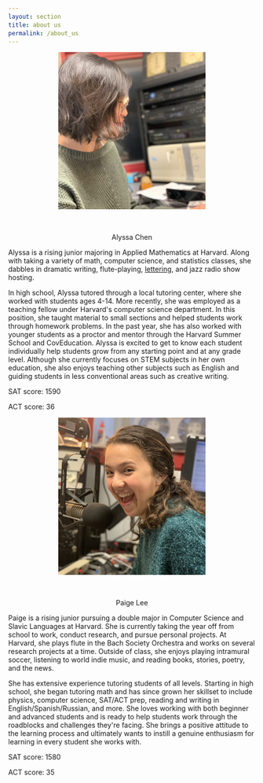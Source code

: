 ```yaml
---
layout: section
title: about us
permalink: /about_us
---
```

<style>
.aligncenter {
    text-align: center;
}
</style>


<div class="row">
<div class="col-md-6 mx-auto">
	<p class="aligncenter">
    <img src="https://github.com/eelegiap/Onassis/blob/master/_collections/_about_us/alyssa_fillin.jpg?raw=true" alt="Onassis" width="300" height="320">
	</p><br>
    <p class='subject-header' style=' text-align: center'>Alyssa Chen</p>
    <p> Alyssa is a rising junior majoring in Applied Mathematics at Harvard. Along with taking a variety of math, computer science, and statistics classes, she dabbles in dramatic writing, flute-playing, <a href="https://www.instagram.com/alygraphy.pen/" target = "_blank">lettering</a>, and jazz radio show hosting.</p>
    <p>In high school, Alyssa tutored through a local tutoring center, where she worked with students ages 4-14. More recently, she was employed as a teaching fellow under Harvard's computer science department. In this position, she taught material to small sections and helped students work through homework problems. In the past year, she has also worked with younger students as a proctor and mentor through the Harvard Summer School and CovEducation. Alyssa is excited to get to know each student individually help students grow from any starting point and at any grade level. Although she currently focuses on STEM subjects in her own education, she also enjoys teaching other subjects such as English and guiding students in less conventional areas such as creative writing.</p>
    <p><span class='subject-header'>SAT score:</span> 1590</p>
    <p><span class='subject-header'>ACT score:</span> 36</p>
  </div><div class="col-md-6 mx-auto">
  	<p class="aligncenter">
    <img src="https://github.com/eelegiap/Onassis/blob/master/_collections/_about_us/paige_fillin.jpg?raw=true" alt="Onassis" width="300" height="320">
	</p><br>
    <p class='subject-header' style=' text-align: center'>Paige Lee</p>
    <p> Paige is a rising junior pursuing a double major in Computer Science and Slavic Languages at Harvard. She is currently taking the year off from school to work, conduct research, and pursue personal projects. At Harvard, she plays flute in the Bach Society Orchestra and works on several research projects at a time. Outside of class, she enjoys playing intramural soccer, listening to world indie music, and  reading books, stories, poetry, and the news. </p>
     <p>She has extensive experience tutoring students of all levels. Starting in high school, she began tutoring math and has since grown her skillset to include physics, computer science, SAT/ACT prep, reading and writing in English/Spanish/Russian, and more. She loves working with both beginner and advanced students and is ready to help students work through the roadblocks and challenges they're facing. She brings a positive attitude to the learning process and ultimately wants to instill a genuine enthusiasm for learning in every student she works with. </p>
    <p><span class='subject-header'>SAT score:</span> 1580</p>
    <p><span class='subject-header'>ACT score:</span> 35</p>
  </div>
</div>
